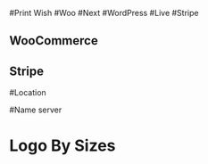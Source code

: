 #Print Wish
#Woo
#Next
#WordPress
#Live
#Stripe

## WooCommerce 
## Stripe

#Location

#Name server


# Logo By Sizes

